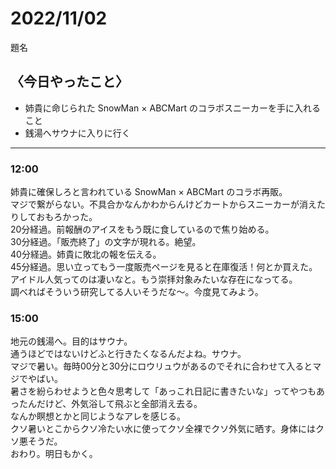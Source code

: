 2022/11/02
============

題名

## 〈今日やったこと〉  
* 姉貴に命じられた SnowMan × ABCMart のコラボスニーカーを手に入れること
* 銭湯へサウナに入りに行く

---

### 12:00  
姉貴に確保しろと言われている SnowMan × ABCMart のコラボ再販。  
マジで繋がらない。不具合かなんかわからんけどカートからスニーカーが消えたりしておもろかった。  
20分経過。前報酬のアイスをもう既に食しているので焦り始める。  
30分経過。「販売終了」の文字が現れる。絶望。  
40分経過。姉貴に敗北の報を伝える。  
45分経過。思い立ってもう一度販売ページを見ると在庫復活！何とか買えた。  
アイドル人気ってのは凄いなと。もう崇拝対象みたいな存在になってる。  
調べればそういう研究してる人いそうだな～。今度見てみよう。  

### 15:00  
地元の銭湯へ。目的はサウナ。  
通うほどではないけどふと行きたくなるんだよね。サウナ。  
マジで暑い。毎時00分と30分にロウリュウがあるのでそれに合わせて入るとマジでやばい。  
暑さを紛らわせようと色々思考して「あっこれ日記に書きたいな」ってやつもあったんだけど、外気浴して飛ぶと全部消え去る。  
なんか瞑想とかと同じようなアレを感じる。  
クソ暑いとこからクソ冷たい水に使ってクソ全裸でクソ外気に晒す。身体にはクソ悪そうだ。  
おわり。明日もかく。
